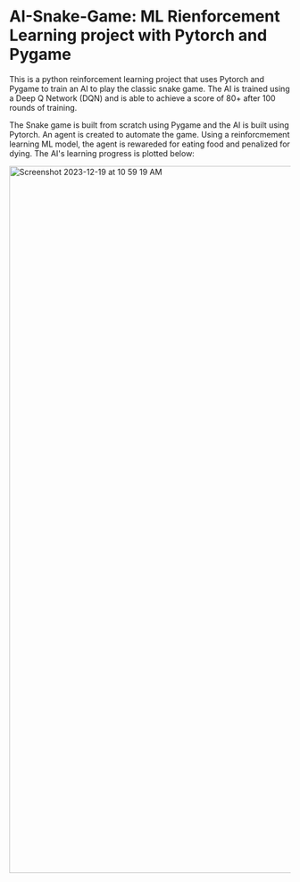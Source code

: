 # AI-Snake-Game: ML Rienforcement Learning project with Pytorch and Pygame

This is a python reinforcement learning project that uses Pytorch and Pygame to train an AI to play the classic snake game. The AI is trained using a Deep Q Network (DQN) and is able to achieve a score of 80+ after 100 rounds of training.

The Snake game is built from scratch using Pygame and the AI is built using Pytorch. 
An agent is created to automate the game. Using a reinforcmement learning ML model, the agent is rewareded for eating food and penalized for dying.
The AI's learning progress is plotted below:  


<img width="1266" alt="Screenshot 2023-12-19 at 10 59 19 AM" src="https://github.com/collinshen123/AI-Snake-Game/assets/58667267/50b2af58-4a26-4b02-bdea-75dc41730f6e">
